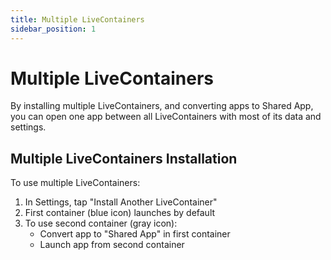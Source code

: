 ```yaml
---
title: Multiple LiveContainers
sidebar_position: 1
---
```


# Multiple LiveContainers

By installing multiple LiveContainers, and converting apps to Shared App, you can open one app between all LiveContainers with most of its data and settings.

## Multiple LiveContainers Installation

To use multiple LiveContainers:

1. In Settings, tap "Install Another LiveContainer"
2. First container (blue icon) launches by default
3. To use second container (gray icon):
   - Convert app to "Shared App" in first container
   - Launch app from second container

